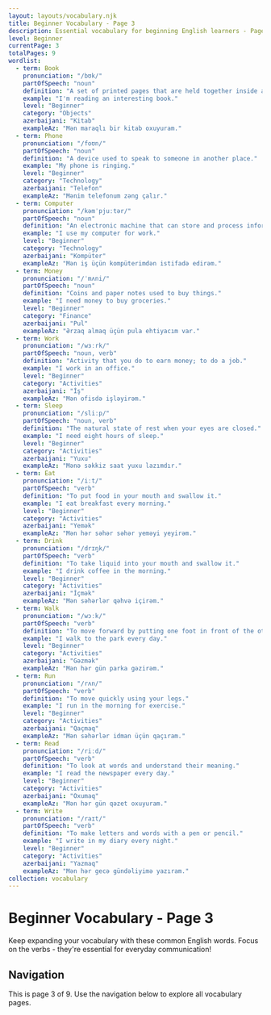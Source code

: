 ```yaml
---
layout: layouts/vocabulary.njk
title: Beginner Vocabulary - Page 3
description: Essential vocabulary for beginning English learners - Page 3 of 9
level: Beginner
currentPage: 3
totalPages: 9
wordlist: 
  - term: Book
    pronunciation: "/bʊk/"
    partOfSpeech: "noun"
    definition: "A set of printed pages that are held together inside a cover."
    example: "I'm reading an interesting book."
    level: "Beginner"
    category: "Objects"
    azerbaijani: "Kitab"
    exampleAz: "Mən maraqlı bir kitab oxuyuram."
  - term: Phone
    pronunciation: "/foʊn/"
    partOfSpeech: "noun"
    definition: "A device used to speak to someone in another place."
    example: "My phone is ringing."
    level: "Beginner"
    category: "Technology"
    azerbaijani: "Telefon"
    exampleAz: "Mənim telefonum zəng çalır."
  - term: Computer
    pronunciation: "/kəmˈpjuːtər/"
    partOfSpeech: "noun"
    definition: "An electronic machine that can store and process information."
    example: "I use my computer for work."
    level: "Beginner"
    category: "Technology"
    azerbaijani: "Kompüter"
    exampleAz: "Mən iş üçün kompüterimdən istifadə edirəm."
  - term: Money
    pronunciation: "/ˈmʌni/"
    partOfSpeech: "noun"
    definition: "Coins and paper notes used to buy things."
    example: "I need money to buy groceries."
    level: "Beginner"
    category: "Finance"
    azerbaijani: "Pul"
    exampleAz: "Ərzaq almaq üçün pula ehtiyacım var."
  - term: Work
    pronunciation: "/wɜːrk/"
    partOfSpeech: "noun, verb"
    definition: "Activity that you do to earn money; to do a job."
    example: "I work in an office."
    level: "Beginner"
    category: "Activities"
    azerbaijani: "İş"
    exampleAz: "Mən ofisdə işləyirəm."
  - term: Sleep
    pronunciation: "/sliːp/"
    partOfSpeech: "noun, verb"
    definition: "The natural state of rest when your eyes are closed."
    example: "I need eight hours of sleep."
    level: "Beginner"
    category: "Activities"
    azerbaijani: "Yuxu"
    exampleAz: "Mənə səkkiz saat yuxu lazımdır."
  - term: Eat
    pronunciation: "/iːt/"
    partOfSpeech: "verb"
    definition: "To put food in your mouth and swallow it."
    example: "I eat breakfast every morning."
    level: "Beginner"
    category: "Activities"
    azerbaijani: "Yemək"
    exampleAz: "Mən hər səhər səhər yeməyi yeyirəm."
  - term: Drink
    pronunciation: "/drɪŋk/"
    partOfSpeech: "verb"
    definition: "To take liquid into your mouth and swallow it."
    example: "I drink coffee in the morning."
    level: "Beginner"
    category: "Activities"
    azerbaijani: "İçmək"
    exampleAz: "Mən səhərlər qəhvə içirəm."
  - term: Walk
    pronunciation: "/wɔːk/"
    partOfSpeech: "verb"
    definition: "To move forward by putting one foot in front of the other."
    example: "I walk to the park every day."
    level: "Beginner"
    category: "Activities"
    azerbaijani: "Gəzmək"
    exampleAz: "Mən hər gün parka gəzirəm."
  - term: Run
    pronunciation: "/rʌn/"
    partOfSpeech: "verb"
    definition: "To move quickly using your legs."
    example: "I run in the morning for exercise."
    level: "Beginner"
    category: "Activities"
    azerbaijani: "Qaçmaq"
    exampleAz: "Mən səhərlər idman üçün qaçıram."
  - term: Read
    pronunciation: "/riːd/"
    partOfSpeech: "verb"
    definition: "To look at words and understand their meaning."
    example: "I read the newspaper every day."
    level: "Beginner"
    category: "Activities"
    azerbaijani: "Oxumaq"
    exampleAz: "Mən hər gün qəzet oxuyuram."
  - term: Write
    pronunciation: "/raɪt/"
    partOfSpeech: "verb"
    definition: "To make letters and words with a pen or pencil."
    example: "I write in my diary every night."
    level: "Beginner"
    category: "Activities"
    azerbaijani: "Yazmaq"
    exampleAz: "Mən hər gecə gündəliyimə yazıram."
collection: vocabulary
---
```


# Beginner Vocabulary - Page 3

Keep expanding your vocabulary with these common English words. Focus on the verbs - they're essential for everyday communication!

## Navigation
This is page 3 of 9. Use the navigation below to explore all vocabulary pages.